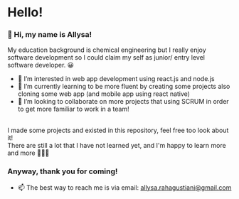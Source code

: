 # Hello!
### 👋 Hi, my name is Allysa!
My education background is chemical engineering but I really enjoy software development so I could claim my self as junior/ entry level software developer. 😀
<br>
- 👀 I’m interested in web app development using react.js and node.js
- 🌱 I’m currently learning to be more fluent by creating some projects also cloning some web app (and mobile app using react native) 
- 💞️ I’m looking to collaborate on more projects that using SCRUM in order to get more familiar to work in a team! 
<br>
I made some projects and existed in this repository, feel free too look about it!
<br>
There are still a lot that I have not learned yet, and I'm happy to learn more and more 👩🏼‍🏫
<br>

### Anyway, thank you for coming!

- 📫 The best way to reach me is via email: allysa.rahagustiani@gmail.com 

<!---
allysarh/allysarh is a ✨ special ✨ repository because its `README.md` (this file) appears on your GitHub profile.
You can click the Preview link to take a look at your changes.
--->
